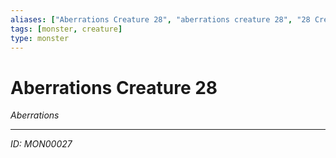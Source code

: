 ```yaml
---
aliases: ["Aberrations Creature 28", "aberrations creature 28", "28 Creature Aberrations"]
tags: [monster, creature]
type: monster
---
```


# Aberrations Creature 28

*Aberrations*

---
*ID: MON00027*